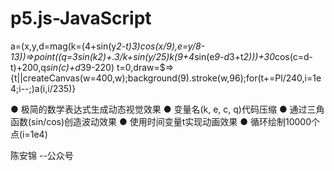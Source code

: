 # p5.js-JavaScript

a=(x,y,d=mag(k=(4+sin(y*2-t)*3)*cos(x/9),e=y/8-13))=>point((q=3*sin(k*2)+.3/k+sin(y/25)*k*(9+4*sin(e*9-d*3+t*2)))+30*cos(c=d-t)+200,q*sin(c)+d*39-220)
t=0,draw=$=>{t||createCanvas(w=400,w);background(9).stroke(w,96);for(t+=Pl/240,i=1e4;i--;)a(i,i/235)}

● 极简的数学表达式生成动态视觉效果
● 变量名(k, e, c, q)代码压缩
● 通过三角函数(sin/cos)创造波动效果
● 使用时间变量t实现动画效果
● 循环绘制10000个点(i=1e4)

陈安锦 --公众号

